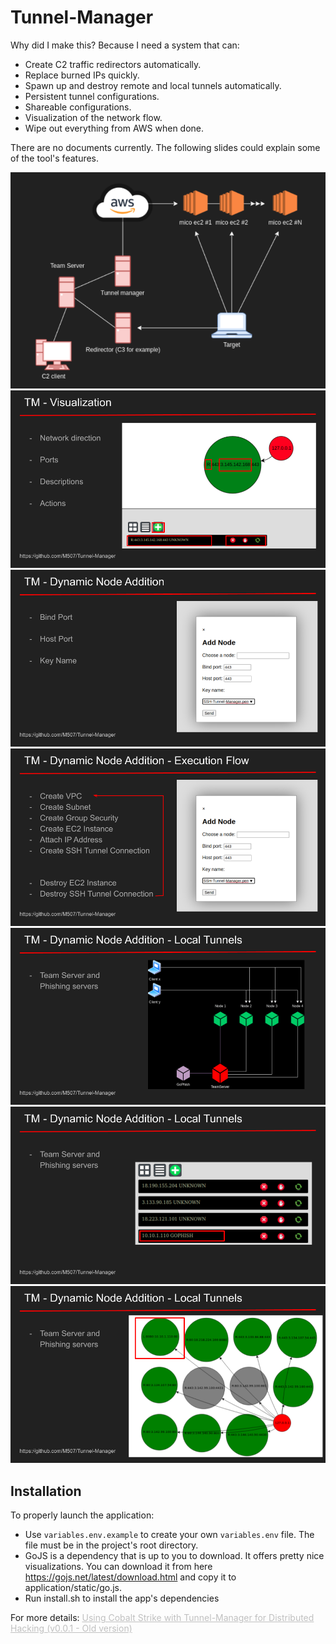 # Tunnel-Manager

Why did I make this? Because I need a system that can:
- Create C2 traffic redirectors automatically.
- Replace burned IPs quickly.
- Spawn up and destroy remote and local tunnels automatically.
- Persistent tunnel configurations.
- Shareable configurations.
- Visualization of the network flow.
- Wipe out everything from AWS when done. 


There are no documents currently. The following slides could explain some of the tool's features.


![.](images/topo.png)
![.](images/Distributed_hacking_5.png)
![.](images/Distributed_hacking_6.png)
![.](images/Distributed_hacking_7.png)
![.](images/Distributed_hacking_8.png)
![.](images/Distributed_hacking_9.png)
![.](images/Distributed_hacking_10.png)


## Installation

To properly launch the application:

- Use `variables.env.example` to create your own `variables.env` file. The file must be in the project's root directory.
- GoJS is a dependency that is up to you to download. It offers pretty nice visualizations. You can download it from here https://gojs.net/latest/download.html and copy it to application/static/go.js. 
- Run install.sh to install the app's dependencies


For more details: <a style="color:#c0c0c0" href="https://shellcode.blog/Using-Cobalt-Strike-with-Tunnel-Manager-for-Distributed-Hacking/"> Using Cobalt Strike with Tunnel-Manager for Distributed Hacking (v0.0.1 - Old version) </a>